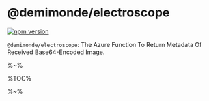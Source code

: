 # @demimonde/electroscope

[![npm version](https://badge.fury.io/js/@demimonde/electroscope.svg)](https://npmjs.org/package/@demimonde/electroscope)

`@demimonde/electroscope`: The Azure Function To Return Metadata Of Received Base64-Encoded Image.

%~%

%TOC%

%~%